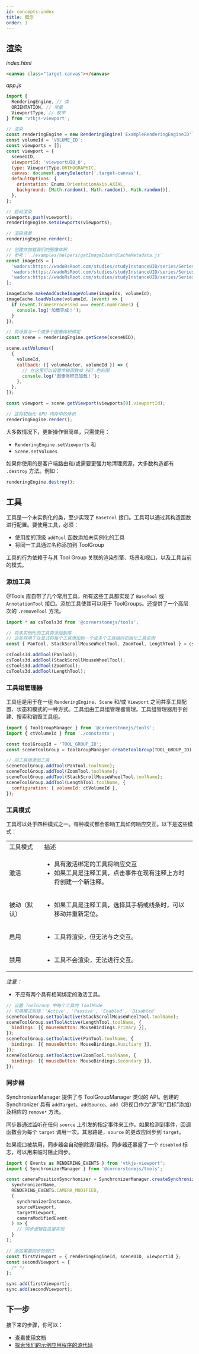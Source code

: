 ```yaml
---
id: concepts-index
title: 概念
order: 1
---
```

## 渲染

_index.html_

```html
<canvas class="target-canvas"></canvas>
```

_app.js_

```js
import {
  RenderingEngine, // 类
  ORIENTATION, // 常量
  ViewportType, // 枚举
} from 'vtkjs-viewport';

// 渲染
const renderingEngine = new RenderingEngine('ExampleRenderingEngineID');
const volumeId = 'VOLUME_ID';
const viewports = [];
const viewport = {
  sceneUID,
  viewportId: 'viewportUID_0',
  type: ViewportType.ORTHOGRAPHIC,
  canvas: document.querySelector('.target-canvas'),
  defaultOptions: {
    orientation: Enums.OrientationAxis.AXIAL,
    background: [Math.random(), Math.random(), Math.random()],
  },
};

// 启动渲染
viewports.push(viewport);
renderingEngine.setViewports(viewports);

// 渲染背景
renderingEngine.render();

// 创建并加载我们的图像体积
// 参考：`./examples/helpers/getImageIdsAndCacheMetadata.js`
const imageIds = [
  'wadors:https://wadoRsRoot.com/studies/studyInstanceUID/series/SeriesInstanceUID/instances/SOPInstanceUID/frames/1',
  'wadors:https://wadoRsRoot.com/studies/studyInstanceUID/series/SeriesInstanceUID/instances/SOPInstanceUID/frames/2',
  'wadors:https://wadoRsRoot.com/studies/studyInstanceUID/series/SeriesInstanceUID/instances/SOPInstanceUID/frames/3',
];

imageCache.makeAndCacheImageVolume(imageIds, volumeId);
imageCache.loadVolume(volumeId, (event) => {
  if (event.framesProcessed === event.numFrames) {
    console.log('加载完成！');
  }
});

// 将场景与一个或多个图像体积绑定
const scene = renderingEngine.getScene(sceneUID);

scene.setVolumes([
  {
    volumeId,
    callback: ({ volumeActor, volumeId }) => {
      // 在这里可以设置传输函数或 PET 色彩图
      console.log('图像体积已加载！');
    },
  },
]);

const viewport = scene.getViewport(viewports[0].viewportId);

// 这将初始化 GPU 内存中的体积
renderingEngine.render();
```

大多数情况下，更新操作很简单，只需使用：

- `RenderingEngine.setViewports` 和
- `Scene.setVolumes`

如果你使用的是客户端路由和/或需要更强力地清理资源，大多数构造都有 `.destroy` 方法。例如：

```js
renderingEngine.destroy();
```

## 工具

工具是一个未实例化的类，至少实现了 `BaseTool` 接口。工具可以通过其构造函数进行配置。要使用工具，必须：

- 使用库的顶级 `addTool` 函数添加未实例化的工具
- 将同一工具通过名称添加到 ToolGroup

工具的行为依赖于与其 Tool Group 关联的渲染引擎、场景和视口，以及工具当前的模式。

### 添加工具

@Tools 库自带了几个常用工具，所有这些工具都实现了 `BaseTool` 或 `AnnotationTool` 接口。添加工具使其可以用于 ToolGroups。还提供了一个高层次的 `.removeTool` 方法。

```js
import * as csTools3d from '@cornerstonejs/tools';

// 将未实例化的工具类添加到库
// 这些将用于在显式将每个工具添加到一个或多个工具组时初始化工具实例
const { PanTool, StackScrollMouseWheelTool, ZoomTool, LengthTool } = csTools3d;

csTools3d.addTool(PanTool);
csTools3d.addTool(StackScrollMouseWheelTool);
csTools3d.addTool(ZoomTool);
csTools3d.addTool(LengthTool);
```

### 工具组管理器

工具组是用于在一组 `RenderingEngine`、`Scene` 和/或 `Viewport` 之间共享工具配置、状态和模式的一种方式。工具组由工具组管理器管理。工具组管理器用于创建、搜索和销毁工具组。

```js
import { ToolGroupManager } from '@cornerstonejs/tools';
import { ctVolumeId } from './constants';

const toolGroupId = 'TOOL_GROUP_ID';
const sceneToolGroup = ToolGroupManager.createToolGroup(TOOL_GROUP_ID);

// 向工具组添加工具
sceneToolGroup.addTool(PanTool.toolName);
sceneToolGroup.addTool(ZoomTool.toolName);
sceneToolGroup.addTool(StackScrollMouseWheelTool.toolName);
sceneToolGroup.addTool(LengthTool.toolName, {
  configuration: { volumeId: ctVolumeId },
});
```

### 工具模式

工具可以处于四种模式之一。每种模式都会影响工具如何响应交互。以下是这些模式：

<table>
  <tr>
    <td>工具模式</td>
    <td>描述</td>
  </tr>
  <tr>
    <td>激活</td>
    <td>
      <ul>
        <li>具有激活绑定的工具将响应交互</li>
        <li>如果工具是注释工具，点击事件在现有注释上方时将创建一个新注释。</li>
      </ul>
    </td>
  </tr>
  <tr>
    <td>被动（默认）</td>
    <td>
      <ul>
        <li>如果工具是注释工具，选择其手柄或线条时，可以移动并重新定位。</li>
      </ul>
    </td>
  </tr>
  <tr>
    <td>启用</td>
    <td>
      <ul>
        <li>工具将渲染，但无法与之交互。</li>
      </ul>
    </td>
  </tr>
  <tr>
    <td>禁用</td>
    <td>
      <ul>
        <li>工具不会渲染，无法进行交互。</li>
      </ul>
    </td>
  </tr>
</table>

_注意：_

- 不应有两个具有相同绑定的激活工具。

```js
// 设置 ToolGroup 中每个工具的 ToolMode
// 可用模式包括：'Active', 'Passive', 'Enabled', 'Disabled'
sceneToolGroup.setToolActive(StackScrollMouseWheelTool.toolName);
sceneToolGroup.setToolActive(LengthTool.toolName, {
  bindings: [{ mouseButton: MouseBindings.Primary }],
});
sceneToolGroup.setToolActive(PanTool.toolName, {
  bindings: [{ mouseButton: MouseBindings.Auxiliary }],
});
sceneToolGroup.setToolActive(ZoomTool.toolName, {
  bindings: [{ mouseButton: MouseBindings.Secondary }],
});
```

### 同步器

SynchronizerManager 提供了与 ToolGroupManager 类似的 API。创建的 Synchronizer 具有 `addTarget`、`addSource`、`add`（将视口作为“源”和“目标”添加）及相应的 `remove*` 方法。

同步器通过监听在任何 `source` 上引发的指定事件来工作。如果检测到事件，回调函数会为每个 `target` 调用一次。其思路是，`source` 的更改应同步到 `target`。

如果视口被禁用，同步器会自动删除源/目标。同步器还暴露了一个 `disabled` 标志，可以用来临时阻止同步。

```js
import { Events as RENDERING_EVENTS } from 'vtkjs-viewport';
import { SynchronizerManager } from '@cornerstonejs/tools';

const cameraPositionSyncrhonizer = SynchronizerManager.createSynchronizer(
  synchronizerName,
  RENDERING_EVENTS.CAMERA_MODIFIED,
  (
    synchronizerInstance,
    sourceViewport,
    targetViewport,
    cameraModifiedEvent
  ) => {
    // 同步逻辑在这里实现
  }
);

// 添加需要同步的视口
const firstViewport = { renderingEngineId, sceneUID, viewportId };
const secondViewport = {
  /* */
};

sync.add(firstViewport);
sync.add(secondViewport);
```

## 下一步

接下来的步骤，你可以：

- [查看使用文档](#)
- [探索我们的示例应用程序的源代码](#)